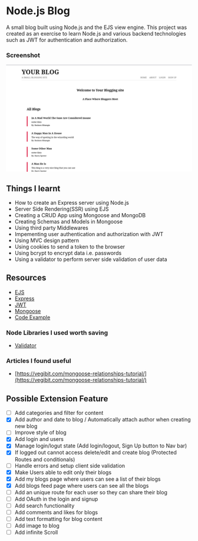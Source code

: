 # Node.js Blog

A small blog built using Node.js and the EJS view engine. This project was created as an exercise to learn Node.js and various backend technologies such as JWT for authentication and authorization.

### Screenshot

![Blog Screenshot](./public/Screenshot-blog.png)

## Things I learnt

- How to create an Express server using Node.js
- Server Side Rendering(SSR) using EJS
- Creating a CRUD App using Mongoose and MongoDB
- Creating Schemas and Models in Mongoose
- Using third party Middlewares
- Impementing user authentication and authorization with JWT
- Using MVC design pattern
- Using cookies to send a token to the browser
- Using bcrypt to encrypt data i.e. passwords
- Using a validator to perform server side validation of user data

## Resources

- [EJS](https://ejs.co/)
- [Express](https://expressjs.com/)
- [JWT](https://jwt.io/introduction)
- [Mongoose](https://mongoosejs.com/docs/index.html)
- [Code Example](https://github.com/iamshaunjp/node-express-jwt-auth/tree/lesson-18)

### Node Libraries I used worth saving

- [Validator](https://www.npmjs.com/package/validator)

### Articles I found useful

- [https://vegibit.com/mongoose-relationships-tutorial/](https://vegibit.com/mongoose-relationships-tutorial/)

## Possible Extension Feature

- [ ] Add categories and filter for content
- [x] Add author and date to blog / Automatically attach author when creating new blog
- [ ] Improve style of blog
- [x] Add login and users
- [x] Manage login/logut state (Add login/logout, Sign Up button to Nav bar) 
- [x] If logged out cannot access delete/edit and create blog (Protected Routes and conditionals)
- [ ] Handle errors and setup client side validation
- [x] Make Users able to edit only their blogs
- [x] Add my blogs page where users can see a list of their blogs
- [x] Add blogs feed page where users can see all the blogs
- [ ] Add an unique route for each user so they can share their blog
- [ ] Add OAuth in the login and signup
- [ ] Add search functionality
- [ ] Add comments and likes for blogs
- [ ] Add text formatting for blog content
- [ ] Add image to blog
- [ ] Add infinite Scroll